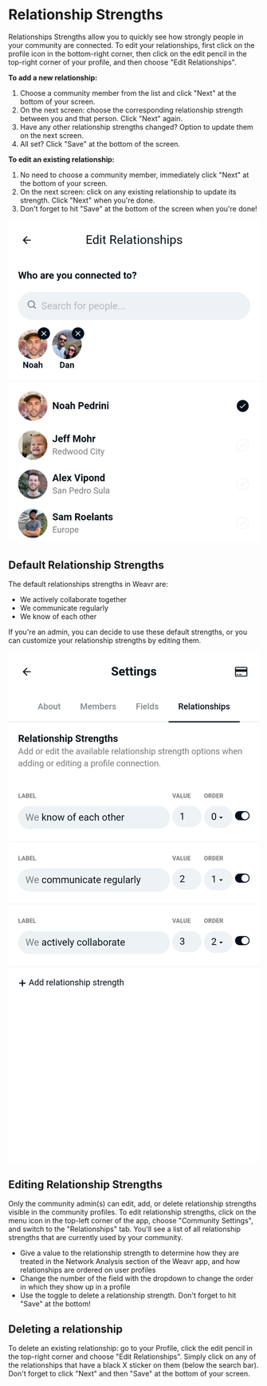 # Relationship Strengths

Relationships Strengths allow you to quickly see how strongly people in your community are connected. 
To edit your relationships, first click on the profile icon in the bottom-right corner, then click on the edit pencil in the top-right corner of your profile, and then choose "Edit Relationships".

**To add a new relationship:**

1. Choose a community member from the list and click "Next" at the bottom of your screen. 
2. On the next screen: choose the corresponding relationship strength between you and that person. Click "Next" again. 
3. Have any other relationship strengths changed? Option to update them on the next screen.
4. All set? Click "Save" at the bottom of the screen.

**To edit an existing relationship:**
1. No need to choose a community member, immediately click "Next" at the bottom of your screen. 
2. On the next screen: click on any existing relationship to update its strength. Click "Next" when you're done. 
3. Don't forget to hit "Save" at the bottom of the screen when you're done!

![Phone screenshot of Relationships](/images/relationships.jpg)

## Default Relationship Strengths
The default relationships strengths in Weavr are:
- We actively collaborate together
- We communicate regularly
- We know of each other

If you're an admin, you can decide to use these default strengths, or you can customize your relationship strengths by editing them. 

![Phone screenshot of Relationship Strengths](/images/relationship-strengths.jpg)

## Editing Relationship Strengths
Only the community admin(s) can edit, add, or delete relationship strengths visible in the community profiles. To edit relationship strengths, click on the menu icon in the top-left corner of the app, choose "Community Settings", and switch to the "Relationships" tab. You'll see a list of all relationship strengths that are currently used by your community. 
- Give a value to the relationship strength to determine how they are treated in the Network Analysis section of the Weavr app, and how relationships are ordered on user profiles
- Change the number of the field with the dropdown to change the order in which they show up in a profile
- Use the toggle to delete a relationship strength. Don't forget to hit "Save" at the bottom!

## Deleting a relationship
To delete an existing relationship: go to your Profile, click the edit pencil in the top-right corner and choose "Edit Relationships". 
Simply click on any of the relationships that have a black X sticker on them (below the search bar). 
Don't forget to click "Next" and then "Save" at the bottom of your screen.
